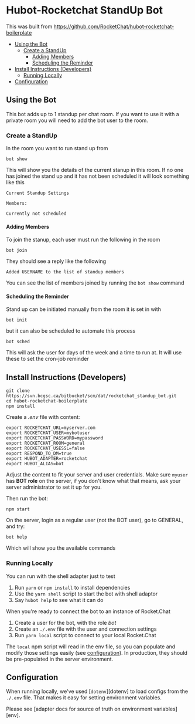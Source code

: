 # Hubot-Rocketchat StandUp Bot

This was built from https://github.com/RocketChat/hubot-rocketchat-boilerplate

- [Using the Bot](#using-the-bot)
  - [Create a StandUp](#create-a-standup)
    - [Adding Members](#adding-members)
    - [Scheduling the Reminder](#scheduling-the-reminder)
- [Install Instructions (Developers)](#install-instructions-developers)
  - [Running Locally](#running-locally)
- [Configuration](#configuration)

## Using the Bot

This bot adds up to 1 standup per chat room. If you want to use it with a private room you will
need to add the bot user to the room.

### Create a StandUp

In the room you want to run stand up from

```
bot show
```

This will show you the details of the current stanup in this room. If no one has joined the stand up
and it has not been scheduled it will look something like this

```
Current Standup Settings

Members:

Currently not scheduled
```

#### Adding Members

To join the stanup, each user must run the following in the room

```
bot join
```

They should see a reply like the following

```
Added USERNAME to the list of standup members
```

You can see the list of members joined by running the `bot show` command

#### Scheduling the Reminder

Stand up can be initiated manually from the room it is set in with

```
bot init
```

but it can also be scheduled to automate this process

```
bot sched
```

This will ask the user for days of the week and a time to run at. It will use
these to set the cron-job reminder

## Install Instructions (Developers)

```
git clone https://svn.bcgsc.ca/bitbucket/scm/dat/rocketchat_standup_bot.git
cd hubot-rocketchat-boilerplate
npm install
```
Create a _.env_ file with content:

```
export ROCKETCHAT_URL=myserver.com
export ROCKETCHAT_USER=mybotuser
export ROCKETCHAT_PASSWORD=mypassword
export ROCKETCHAT_ROOM=general
export ROCKETCHAT_USESSL=false
export RESPOND_TO_DM=true
export HUBOT_ADAPTER=rocketchat
export HUBOT_ALIAS=bot
```

Adjust the content to fit your server and user credentials. Make sure `myuser` has **BOT role** on the server, if you don't know what that means, ask your server administrator to set it up for you.

Then run the bot:

```
npm start
```

On the server, login as a regular user (not the BOT user), go to GENERAL, and try:

```
bot help
```

Which will show you the available commands


### Running Locally

You can run with the shell adapter just to test

1. Run `yarn` or `npm install` to install dependencies
2. Use the `yarn shell` script to start the bot with shell adaptor
3. Say `hubot help` to see what it can do

When you're ready to connect the bot to an instance of Rocket.Chat

1. Create a user for the bot, with the role _bot_
2. Create an `./.env` file with the user and connection settings
3. Run `yarn local` script to connect to your local Rocket.Chat

The `local` npm script will read in the env file, so you can populate and modify
those settings easily (see [configuration](#configuration)). In production, they
should be pre-populated in the server environment.


## Configuration

When running locally, we've used [`dotenv`][dotenv] to load configs from the
`./.env` file. That makes it easy for setting environment variables.

Please see [adapter docs for source of truth on environment variables][env].
